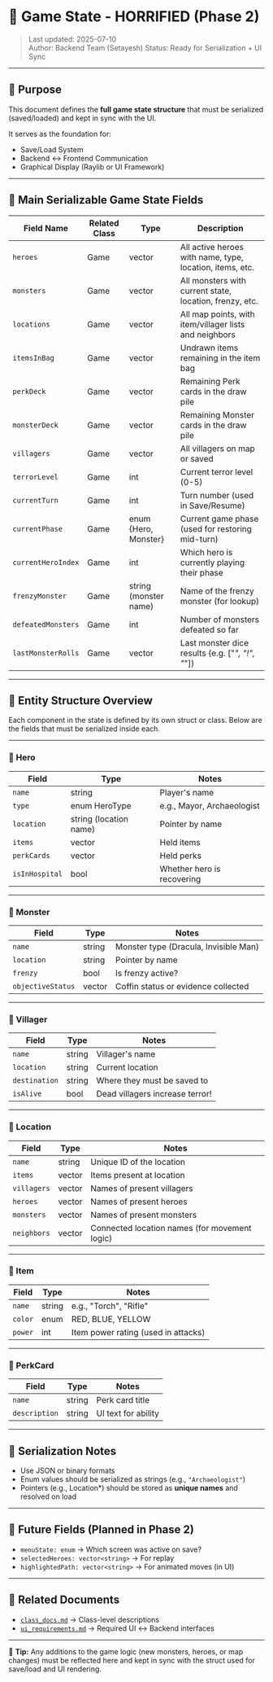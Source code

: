 # 🧠 Game State - HORRIFIED (Phase 2)

> Last updated: 2025-07-10  
> Author: Backend Team (Setayesh) 
> Status:  Ready for Serialization + UI Sync

---

## 🎯 Purpose

This document defines the **full game state structure** that must be serialized (saved/loaded) and kept in sync with the UI.

It serves as the foundation for:
- Save/Load System 
- Backend ↔ Frontend Communication 
- Graphical Display (Raylib or UI Framework) 

---

## 💾 Main Serializable Game State Fields

|  Field Name          |  Related Class    |  Type                  |  Description                                             |
|----------------------|-------------------|------------------------|----------------------------------------------------------|
| `heroes`             | Game              | vector<Hero>           | All active heroes with name, type, location, items, etc. |
| `monsters`           | Game              | vector<Monster>        | All monsters with current state, location, frenzy, etc.  |
| `locations`          | Game              | vector<Location>       | All map points, with item/villager lists and neighbors   |
| `itemsInBag`         | Game              | vector<Item>           | Undrawn items remaining in the item bag                  |
| `perkDeck`           | Game              | vector<PerkCard>       | Remaining Perk cards in the draw pile                    |
| `monsterDeck`        | Game              | vector<MonsterCard>    | Remaining Monster cards in the draw pile                 |
| `villagers`          | Game              | vector<Villager>       | All villagers on map or saved                            |
| `terrorLevel`        | Game              | int                    | Current terror level (0-5)                               |
| `currentTurn`        | Game              | int                    | Turn number (used in Save/Resume)                        |
| `currentPhase`       | Game              | enum {Hero, Monster}   | Current game phase (used for restoring mid-turn)         |
| `currentHeroIndex`   | Game              | int                    | Which hero is currently playing their phase              |
| `frenzyMonster`      | Game              | string (monster name)  | Name of the frenzy monster (for lookup)                  |
| `defeatedMonsters`   | Game              | int                    | Number of monsters defeated so far                       |
| `lastMonsterRolls`   | Game              | vector<string>         | Last monster dice results (e.g. ["*", "!", "*"])         |

---

## 🧩 Entity Structure Overview

Each component in the state is defined by its own struct or class. Below are the fields that must be serialized inside each.

---

### 🦸 Hero

| Field          | Type                   | Notes                      |
|----------------|------------------------|----------------------------|
| `name`         | string                 | Player's name              |
| `type`         | enum HeroType          | e.g., Mayor, Archaeologist |
| `location`     | string (location name) | Pointer by name            |
| `items`        | vector<Item>           | Held items                 |
| `perkCards`    | vector<PerkCard>       | Held perks                 |
| `isInHospital` | bool                   | Whether hero is recovering |

---

### 👹 Monster

| Field             | Type                   | Notes                                 |
|-------------------|------------------------|---------------------------------------|
| `name`            | string                 | Monster type (Dracula, Invisible Man) |
| `location`        | string                 | Pointer by name                       |
| `frenzy`          | bool                   | Is frenzy active?                     |
| `objectiveStatus` | vector<bool or string> | Coffin status or evidence collected   |

---

### 🧍 Villager

| Field        | Type                  | Notes                           |
|--------------|-----------------------|---------------------------------|
| `name`       | string                | Villager's name                 |
| `location`   | string                | Current location                |
| `destination`| string                | Where they must be saved to     |
| `isAlive`    | bool                  | Dead villagers increase terror! |

---

### 📍 Location

| Field        | Type                  | Notes                                         |
|--------------|-----------------------|-----------------------------------------------|
| `name`       | string                | Unique ID of the location                     |
| `items`      | vector<Item>          | Items present at location                     |
| `villagers`  | vector<string>        | Names of present villagers                    |
| `heroes`     | vector<string>        | Names of present heroes                       |
| `monsters`   | vector<string>        | Names of present monsters                     |
| `neighbors`  | vector<string>        | Connected location names (for movement logic) |

---

### 🧰 Item

| Field      | Type     | Notes                               |
|------------|----------|-------------------------------------|
| `name`     | string   | e.g., "Torch", "Rifle"              |
| `color`    | enum     | RED, BLUE, YELLOW                   |
| `power`    | int      | Item power rating (used in attacks) |

---

### 🎴 PerkCard

| Field         | Type     | Notes               |
|---------------|----------|---------------------|
| `name`        | string   | Perk card title     |
| `description` | string   | UI text for ability |

---

## 🔐 Serialization Notes

- Use JSON or binary formats
- Enum values should be serialized as strings (e.g., `"Archaeologist"`)
- Pointers (e.g., Location*) should be stored as **unique names** and resolved on load

---

## 🔮 Future Fields (Planned in Phase 2)

- `menuState: enum` → Which screen was active on save?
- `selectedHeroes: vector<string>` → For replay
- `highlightedPath: vector<string>` → For animated moves (in UI)

---

## 📎 Related Documents

- [`class_docs.md`](./class_docs.md) → Class-level descriptions
- [`ui_requirements.md`](./ui_requirements.md) → Required UI ↔ Backend interfaces

---

📘 **Tip:** Any additions to the game logic (new monsters, heroes, or map changes) must be reflected here and kept in sync with the struct used for save/load and UI rendering.



